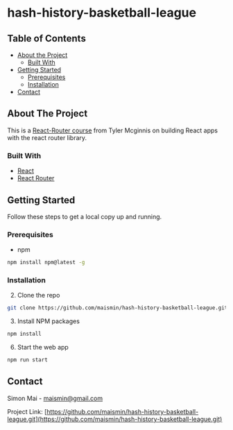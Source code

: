 # hash-history-basketball-league

<!-- TABLE OF CONTENTS -->

## Table of Contents

- [About the Project](#about-the-project)
  - [Built With](#built-with)
- [Getting Started](#getting-started)
  - [Prerequisites](#prerequisites)
  - [Installation](#installation)
- [Contact](#contact)

<!-- ABOUT THE PROJECT -->

## About The Project

This is a [React-Router course](https://tylermcginnis.com/courses/react-router/) from Tyler Mcginnis on building React apps with the react router library.

### Built With

- [React](https://reactjs.org/)
- [React Router](https://reacttraining.com/react-router/)

<!-- GETTING STARTED -->

## Getting Started

Follow these steps to get a local copy up and running.

### Prerequisites

- npm

```sh
npm install npm@latest -g
```

### Installation

2. Clone the repo

```sh
git clone https://github.com/maismin/hash-history-basketball-league.git
```

3. Install NPM packages

```sh
npm install
```

6. Start the web app

```sh
npm run start
```

## Contact

Simon Mai - maismin@gmail.com

Project Link:
[https://github.com/maismin/hash-history-basketball-league.git](https://github.com/maismin/hash-history-basketball-league.git)